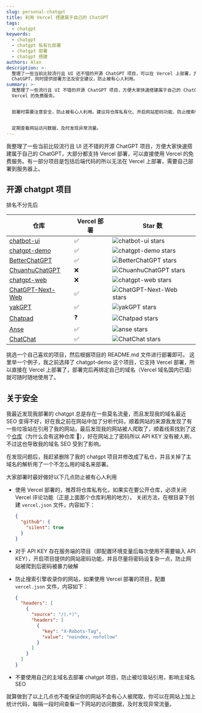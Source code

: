 ```yaml
---
slug: personal-chatgpt
title: 利用 Vercel 搭建属于自己的 ChatGPT
tags:
  - chatgpt
keywords:
  - chatgpt
  - chatgpt 私有化部署
  - chatgpt 部署
  - chatgpt 搭建
authors: Alan
description: >-
  整理了一些当前比较流行且 UI 还不错的开源 ChatGPT 项目，可以在 Vercel 上部署，方便大家快速搭建属于自己的
  ChatGPT，同时提供部署方法及安全建议，防止被有心人利用。
summary: >-
  我整理了一些流行且 UI 不错的开源 ChatGPT 项目，方便大家快速搭建属于自己的 ChatGPT。这些项目大部分支持 Vercel 部署，可以直接使用
  Vercel 的免费服务。


  部署时需要注意安全，防止被有心人利用。建议将仓库私有化、开启网站密码功能、防止搜索引擎收录网站、不要使用主域名部署 ChatGPT 项目。


  定期查看网站访问数据，及时发现异常流量。
---
```


我整理了一些当前比较流行且 UI 还不错的开源 ChatGPT 项目，方便大家快速搭建属于自己的 ChatGPT，大部分都支持 Vercel 部署，可以直接使用 Vercel 的免费服务。有一部分项目是包括后端代码的所以无法在 Vercel 上部署，需要自己部署到服务器上。

<!--truncate-->

## 开源 chatgpt 项目

排名不分先后

| 仓库                                                            | Vercel 部署 | Star 数                                                                                              |
| --------------------------------------------------------------- | ----------- | ---------------------------------------------------------------------------------------------------- |
| [chatbot-ui](https://github.com/mckaywrigley/chatbot-ui)        | ✅          | ![chatbot-ui stars](https://img.shields.io/github/stars/mckaywrigley/chatbot-ui?style=social)        |
| [chatgpt-demo](https://github.com/ddiu8081/chatgpt-demo)        | ✅          | ![chatgpt-demo stars](https://img.shields.io/github/stars/ddiu8081/chatgpt-demo?style=social)        |
| [BetterChatGPT](https://github.com/ztjhz/BetterChatGPT)         | ✅          | ![BetterChatGPT stars](https://img.shields.io/github/stars/ztjhz/BetterChatGPT?style=social)         |
| [ChuanhuChatGPT](https://github.com/GaiZhenbiao/ChuanhuChatGPT) | ❌          | ![ChuanhuChatGPT stars](https://img.shields.io/github/stars/GaiZhenbiao/ChuanhuChatGPT?style=social) |
| [chatgpt-web](https://github.com/Chanzhaoyu/chatgpt-web)        | ❌          | ![chatgpt-web stars](https://img.shields.io/github/stars/Chanzhaoyu/chatgpt-web?style=social)        |
| [ChatGPT-Next-Web](https://github.com/Yidadaa/ChatGPT-Next-Web) | ✅          | ![ChatGPT-Next-Web stars](https://img.shields.io/github/stars/Yidadaa/ChatGPT-Next-Web?style=social) |
| [yakGPT](https://github.com/yakGPT/yakGPT)                      | ✅          | ![yakGPT stars](https://img.shields.io/github/stars/yakGPT/yakGPT?style=social)                      |
| [Chatpad](https://github.com/deiucanta/chatpad)                 | ❓          | ![Chatpad stars](https://img.shields.io/github/stars/deiucanta/chatpad?style=social)                 |
| [Anse](https://github.com/anse-app/anse)                        | ✅          | ![anse stars](https://img.shields.io/github/stars/anse-app/anse?style=social)                        |
| [ChatChat](https://github.com/okisdev/ChatChat)                 | ✅          | ![ChatChat stars](https://img.shields.io/github/stars/okisdev/ChatChat?style=social)                 |

挑选一个自己喜欢的项目，然后根据项目的 README.md 文件进行部署即可。
这里举一个例子，我之前选择了 chatgpt-demo 这个项目，它支持 Vercel 部署，所以直接在 Vercel 上部署了，部署完后再绑定自己的域名（Vercel 域名国内已墙）就可随时随地使用了。

## 关于安全

我最近发现我部署的 chatgpt 总是存在一些莫名流量，而且发现我的域名最近 SEO 变得不好，好在我之前在网站中加了分析代码，顺着网站的来源我发现了有一些垃圾站在引用了我的网站，最后发现我的网站被人爬取了，顺着线索找到了这个[仓库](https://github.com/lzwme/chatgpt-sites)（为什么会有这种仓库 🤬），好在网站上了密码所以 API KEY 没有被人刷，不过这也导致我的域名 SEO 受到了影响。

在发现问题后，我赶紧删除了我的 chatgpt 项目并修改成了私仓，并且关掉了主域名的解析用了一个不怎么用的域名来部署。

大家部署时最好做好以下几点防止被有心人利用

- 使用 Vercel 部署的，推荐将仓库私有化，如果实在要公开仓库，必须关闭 Vercel 评论功能（正是上面那个仓库利用的地方）。
  关闭方法，在根目录下创建 `vercel.json` 文件，内容如下：

  ```json
  {
    "github": {
      "silent": true
    }
  }
  ```

- 对于 API KEY 存在服务端的项目（即配置环境变量后每次使用不需要输入 API KEY），开启项目提供的网站密码功能，并且尽量将密码设复杂一点，防止网站被爬到后密码被暴力破解

- 防止搜索引擎收录你的网站，如果使用 Vercel 部署的项目，配置 `vercel.json` 文件，内容如下：

  ```json
  {
    "headers": [
      {
        "source": "/(.*)",
        "headers": [
          {
            "key": "X-Robots-Tag",
            "value": "noindex, nofollow"
          }
        ]
      }
    ]
  }
  ```

- 不要使用自己的主域名去部署 chatgpt 项目，防止被垃圾站引用，影响主域名 SEO

就算做到了以上几点也不能保证你的网站不会有心人被爬取，你可以在网站上加上统计代码，每隔一段时间查看一下网站的访问数据，及时发现异常流量。
